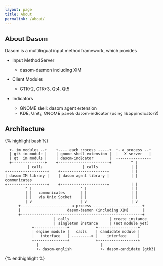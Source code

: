 ```yaml
---
layout: page
title: About
permalink: /about/
---
```


## About Dasom
Dasom is a multilingual input method framework, which provides

  * Input Method Server
    * dasom-daemon including XIM

  * Client Modules
    * GTK+2, GTK+3, Qt4, Qt5

  * Indicators
    * GNOME shell: dasom agent extension
    * KDE, Unity, GNOME panel: dasom-indicator (using libappindicator3)

## Architecture
{% highlight bash %}

      +- im modules --+    +---- each process -----+  +- a process --+
      | gtk im module |    | gnome-shell-extension |  |   X server   |
      | qt  im module |    | dasom-indicator       |  +--------------+
      +---------------+    +-----------------------+         ^ |
              | calls                  | calls               | |
    +------------------+    +---------------------+          | |
    | dasom IM library |    | dasom agent library |          | | communicates
    +------------------+    +---------------------+          | |
             ^ |                      ^ |                    | |
             | |   communicates       | |                    | |
             | |   via Unix Socket    | |                    | |
             | v                      | v                    | v
          +---------------------- a process ----------------------+
          |                     dasom-daemon (including XIM)      |
          +-------------------------------------------------------+
                          | calls                  | create instance
                          | singleton instance     | (not module yet)
                +---------------+            +------------------+
                | engine module |   calls    | candidate module |
                |   interface   | ---------> |    interface     |
                +---------------+            +------------------+
                  |                            |
                  +- dasom-english             +- dasom-candidate (gtk3)


{% endhighlight %}
